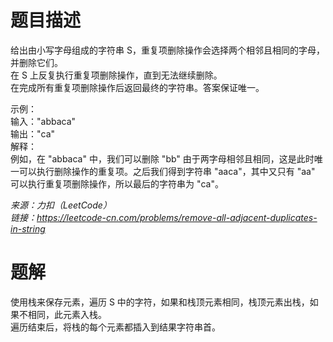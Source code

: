 # 题目描述
给出由小写字母组成的字符串 S，重复项删除操作会选择两个相邻且相同的字母，并删除它们。  
在 S 上反复执行重复项删除操作，直到无法继续删除。  
在完成所有重复项删除操作后返回最终的字符串。答案保证唯一。  

示例：  
输入："abbaca"  
输出："ca"  
解释：  
例如，在 "abbaca" 中，我们可以删除 "bb" 由于两字母相邻且相同，这是此时唯一可以执行删除操作的重复项。之后我们得到字符串 "aaca"，其中又只有 "aa" 可以执行重复项删除操作，所以最后的字符串为 "ca"。  

*来源：力扣（LeetCode）  
链接：https://leetcode-cn.com/problems/remove-all-adjacent-duplicates-in-string*

# 题解
使用栈来保存元素，遍历 S 中的字符，如果和栈顶元素相同，栈顶元素出栈，如果不相同，此元素入栈。  
遍历结束后，将栈的每个元素都插入到结果字符串首。
